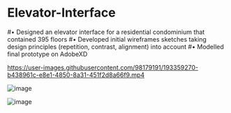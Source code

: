 # Elevator-Interface

#•	Designed an elevator interface for a residential condominium that contained 395 floors 
#•	Developed initial wireframes sketches taking design principles (repetition, contrast, alignment) into account
#•	Modelled final prototype on AdobeXD

https://user-images.githubusercontent.com/98179191/193359270-b438961c-e8e1-4850-8a31-451f2d8a66f9.mp4


![image](https://user-images.githubusercontent.com/98179191/193359544-0add61a5-611a-4a51-a7ae-1f01d8bcb734.png)


![image](https://user-images.githubusercontent.com/98179191/193359558-82c88e9c-fa04-46e1-80ff-03e94a4ae647.png)






